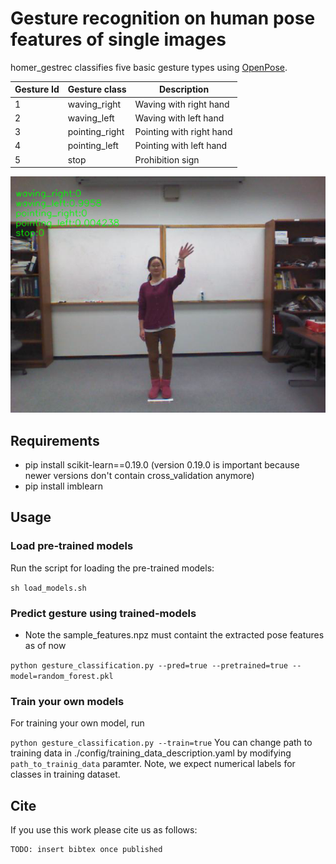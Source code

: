 # Gesture recognition on human pose features of single images
homer_gestrec classifies five basic gesture types using [OpenPose](https://github.com/CMU-Perceptual-Computing-Lab/openpose). 

|  Gesture Id         |  Gesture class   | Description
|--|------------------|----------------------------
|1 | waving_right     |  Waving with right hand
|2 | waving_left      |  Waving with left hand 
|3 | pointing_right   |  Pointing with right hand
|4 | pointing_left    |  Pointing with left hand
|5 | stop             |  Prohibition sign


![example image](./sample_classified.png)

## Requirements

* pip install scikit-learn==0.19.0 (version 0.19.0 is important because newer versions don't contain cross_validation anymore)
* pip install imblearn

## Usage

### Load pre-trained models
Run the script for loading the  pre-trained models: 

`sh load_models.sh`


### Predict gesture using trained-models

* Note the sample_features.npz must containt the extracted pose features as of now

`python gesture_classification.py --pred=true --pretrained=true --model=random_forest.pkl`


### Train your own models
For training your own model, run 

`python gesture_classification.py --train=true`
You can change path to training data in ./config/training_data_description.yaml by modifying `path_to_trainig_data` paramter. Note, we expect numerical labels for classes in training dataset.  

## Cite

If you use this work please cite us as follows:

```
TODO: insert bibtex once published
```
